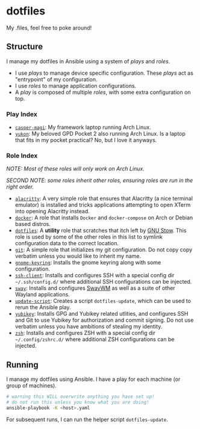 # dotfiles
My .files, feel free to poke around!

## Structure
I manage my dotfiles in Ansible using a system of *plays* and *roles*.
- I use *plays* to manage device specific configuration.
These *plays* act as "entrypoint" of my configuration.
- I use *roles* to manage application configurations.
- A *play* is composed of multiple *roles*, with some extra configuration on top.

### Play Index
<!-- - [`melchior-magi`](./melchior-magi.yaml): My desktop machine running Arch Linux. -->
- [`casper-magi`](./casper-magi.yaml): My framework laptop running Arch Linux.
- [`yukon`](./yukon.yaml): My beloved GPD Pocket 2 also running Arch Linux.
Is a laptop that fits in my pocket practical? No, but I love it anyways.

### Role Index
*NOTE: Most of these roles will only work on Arch Linux.*

*SECOND NOTE: some roles inherit other roles, ensuring roles are run in the right order.*

- [`alacritty`](./roles/alacritty): A very simple role that ensures that Alacritty (a nice terminal emulator) is installed and tricks applications attempting to open XTerm into opening Alacritty instead.
- [`docker`](./roles/docker): A role that installs `Docker` and `docker-compose` on Arch or Debian based distros.
- [`dotfiles`](./roles/dotfiles): A **utility** role that scratches that itch left by [GNU Stow](https://www.gnu.org/software/stow/).
This role is used by some of the other roles in this list to symlink configuration data to the correct location.
- [`git`](./roles/git): A simple role that initializes my git configuration. Do not copy copy verbatim unless you would like to inherit my name.
- [`gnome-keyring`](./roles/gnome-keyring): Installs the gnome keyring along with some configuration.
- [`ssh-client`](./roles/ssh-client): Installs and configures SSH with a special config dir `~/.ssh/config.d/` where additional SSH configurations can be injected. 
- [`sway`](./roles/sway): Installs and configures [SwayWM](https://swaywm.org/) as well as a suite of other Wayland applications.
- [`update-script`](./roles/update-script): Creates a script `dotfiles-update`, which can be used to rerun the Ansible play.
- [`yubikey`](./roles/yubikey): Installs GPG and Yubikey related utlities, and configures SSH and Git to use Yubikey for authorization and commit signing. Do not use verbatim unless you have ambitions of stealing my identity.
- [`zsh`](./roles/zsh): Installs and configures ZSH with a special config dir `~/.config/zshrc.d/` where additional ZSH configurations can be injected.

## Running
I manage my dotfiles using Ansible.
I have a play for each machine (or group of machines).

```bash
# warning this WILL overwrite anything you have set up!
# do not run this unless you know what you are doing!
ansible-playbook -K <host>.yaml
```

For subsequent runs, I can run the helper script `dotfiles-update`.